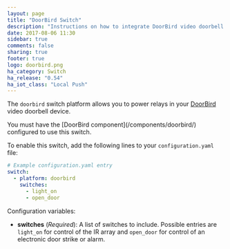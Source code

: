 ```yaml
---
layout: page
title: "DoorBird Switch"
description: "Instructions on how to integrate DoorBird video doorbell relays into Home Assistant."
date: 2017-08-06 11:30
sidebar: true
comments: false
sharing: true
footer: true
logo: doorbird.png
ha_category: Switch
ha_release: "0.54"
ha_iot_class: "Local Push"
---
```


The `doorbird` switch platform allows you to power relays in your [DoorBird](http://www.doorbird.com/) video doorbell device.

<p class='note'>
	You must have the [DoorBird component](/components/doorbird/) configured to use this switch.
</p>

To enable this switch, add the following lines to your `configuration.yaml` file:

```yaml
# Example configuration.yaml entry
switch:
  - platform: doorbird
    switches:
      - light_on
      - open_door
```

Configuration variables:

- **switches** (*Required*): A list of switches to include. Possible entries are `light_on` for control of the IR array and `open_door` for control of an electronic door strike or alarm.
